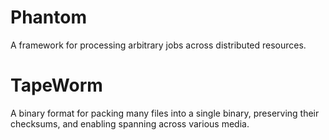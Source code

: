 Phantom
=======

A framework for processing arbitrary jobs across distributed resources.


TapeWorm
========

A binary format for packing many files into a single binary, preserving their 
checksums, and enabling spanning across various media.